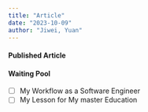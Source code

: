```yaml
---
title: "Article"
date: "2023-10-09"
author: "Jiwei, Yuan"
---
```


#### Published Article
#### Waiting Pool

-[ ] My Workflow as a Software Engineer
-[ ] My Lesson for My master Education